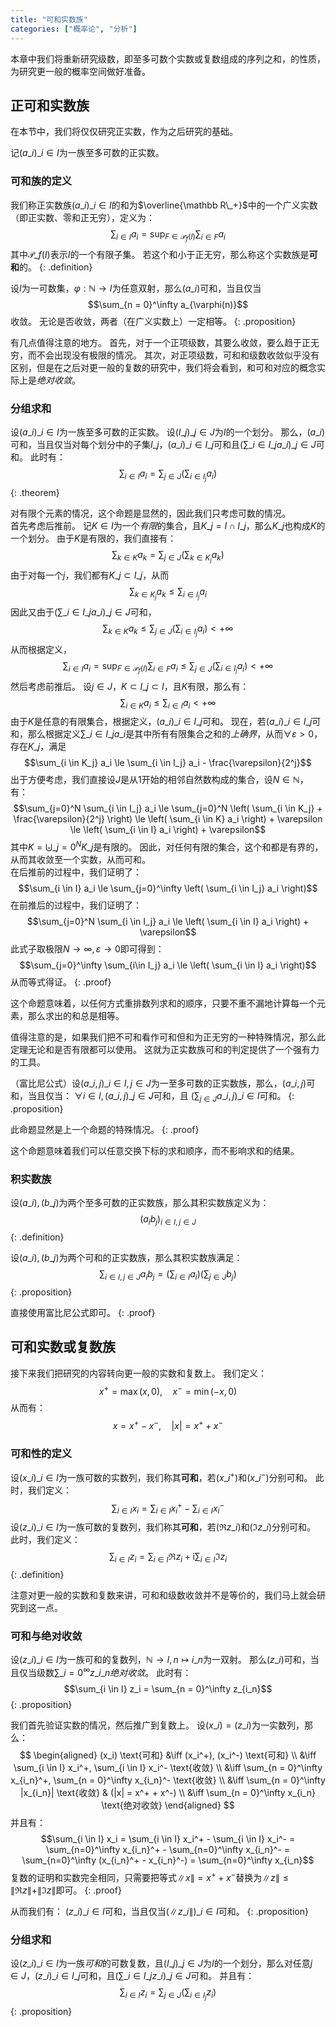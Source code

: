 ```yaml
---
title: "可和实数族"
categories: ["概率论", "分析"]
---
```


本章中我们将重新研究级数，即至多可数个实数或复数组成的序列之和，的性质，为研究更一般的概率空间做好准备。

## 正可和实数族

在本节中，我们将仅仅研究正实数，作为之后研究的基础。

记$(a\_i)\_{i \in I}$为一族至多可数的正实数。

### 可和族的定义

我们称正实数族$(a\_i)\_{i \in I}$的和为$\overline{\mathbb R\_+}$中的一个广义实数（即正实数、零和正无穷），定义为：
$$\sum_{i \in I} a_i = \sup_{F \in \mathcal P_f(I)} \sum_{i \in F} a_i$$
其中$\mathcal P\_f(I)$表示$I$的一个有限子集。
若这个和小于正无穷，那么称这个实数族是**可和**的。
{: .definition}

设$I$为一可数集，$\varphi: \mathbb N \to I$为任意双射，那么$(a\_i)$可和，当且仅当
$$\sum_{n = 0}^\infty a_{\varphi(n)}$$
收敛。
无论是否收敛，两者（在广义实数上）一定相等。
{: .proposition}

有几点值得注意的地方。
首先，对于一个正项级数，其要么收敛，要么趋于正无穷，而不会出现没有极限的情况。
其次，对正项级数，可和和级数收敛似乎没有区别，但是在之后对更一般的复数的研究中，我们将会看到，和可和对应的概念实际上是*绝对收敛*。

### 分组求和

设$(a\_i)\_{i \in I}$为一族至多可数的正实数。
设$(I\_j)\_{j \in J}$为$I$的一个划分。
那么，$(a\_i)$可和，当且仅当对每个划分中的子集$I\_j$，$(a\_i)\_{i \in I\_j}$可和且$(\sum\_{i \in I\_j} a\_i)\_{j \in J}$可和。
此时有：
$$\sum_{i \in I} a_i = \sum_{j \in J} \left( \sum_{i \in I_j} a_i \right)$$
{: .theorem}

对有限个元素的情况，这个命题是显然的，因此我们只考虑可数的情况。\
首先考虑后推前。
记$K \in I$为一个*有限*的集合，且$K\_j = I \cap I\_j$，那么$K\_j$也构成$K$的一个划分。
由于$K$是有限的，我们直接有：
$$\sum_{k \in K} a_k = \sum_{j \in J} \left( \sum_{k \in K_j} a_k \right)$$
由于对每一个$j$，我们都有$K\_j \subset I\_j$，从而
$$\sum_{k \in K_j} a_k \le \sum_{i \in I_j} a_i$$
因此又由于$(\sum\_{i \in I\_j} a\_i)\_{j \in J}$可和，
$$\sum_{k \in K} a_k \le \sum_{j \in J} \left( \sum_{i \in I_j} a_i \right) < +\infty$$
从而根据定义，
$$\sum_{i \in I} a_i = \sup_{F \in \mathcal P_f(I)} \sum_{i \in F} a_i \le \sum_{j \in J} \left( \sum_{i \in I_j} a_i \right) < +\infty$$
然后考虑前推后。
设$j \in J$，$K \subset I\_j \subset I$，且$K$有限，那么有：
$$\sum_{i \in K} a_i \le \sum_{i \in I} a_i < +\infty$$
由于$K$是任意的有限集合，根据定义，$(a\_i)\_{i \in I\_j}$可和。
现在，若$(a\_i)\_{i \in I\_j}$可和，那么根据定义$\sum\_{i \in I\_j} a\_i$是其中所有有限集合之和的*上确界*，从而$\forall \varepsilon > 0$，存在$K\_j$，满足
$$\sum_{i \in K_j} a_i \le \sum_{i \in I_j} a_i - \frac{\varepsilon}{2^j}$$
出于方便考虑，我们直接设$J$是从1开始的相邻自然数构成的集合，设$N \in \mathbb N$，有：
$$\sum_{j=0}^N \sum_{i \in I_j} a_i \le \sum_{j=0}^N \left( \sum_{i \in K_j} + \frac{\varepsilon}{2^j} \right) \le \left( \sum_{i \in K} a_i \right) + \varepsilon \le \left( \sum_{i \in I} a_i \right) + \varepsilon$$
其中$K = \biguplus\_{j = 0}^N K\_j$是有限的。
因此，对任何有限的集合，这个和都是有界的，从而其收敛至一个实数，从而可和。\
在后推前的过程中，我们证明了：
$$\sum_{i \in I} a_i \le \sum_{j=0}^\infty \left( \sum_{i \in I_j} a_i \right)$$
在前推后的过程中，我们证明了：
$$\sum_{j=0}^N \sum_{i \in I_j} a_i \le \left( \sum_{i \in I} a_i \right) + \varepsilon$$
此式子取极限$N \to \infty, \varepsilon \to 0$即可得到：
$$\sum_{j=0}^\infty \sum_{i\in I_j} a_i \le \left( \sum_{i \in I} a_i \right)$$
从而等式得证。
{: .proof}

这个命题意味着，以任何方式重排数列求和的顺序，只要不重不漏地计算每一个元素，那么求出的和总是相等。

值得注意的是，如果我们把不可和看作可和但和为正无穷的一种特殊情况，那么此定理无论和是否有限都可以使用。
这就为正实数族可和的判定提供了一个强有力的工具。

（富比尼公式）设$(a\_{i,j})\_{i \in I, j \in J}$为一至多可数的正实数族，那么，$(a\_{i,j})$可和，当且仅当：
$\forall i \in I, \, (a\_{i,j})\_{j \in J}$可和，且
$(\sum_{j \in J} a\_{i,j})\_{i \in I}$可和。
{: .proposition}

此命题显然是上一个命题的特殊情况。
{: .proof}

这个命题意味着我们可以任意交换下标的求和顺序，而不影响求和的结果。

### 积实数族

设$(a\_i),(b\_j)$为两个至多可数的正实数族，那么其积实数族定义为：
$$(a_i b_j)_{i \in I, j \in J}$$
{: .definition}

设$(a\_i),(b\_j)$为两个可和的正实数族，那么其积实数族满足：
$$\sum_{i \in I, j \in J} a_i b_j = \left( \sum_{i \in I} a_i \right) \left( \sum_{j \in J} b_j \right)$$
{: .proposition}

直接使用富比尼公式即可。
{: .proof}

## 可和实数或复数族

接下来我们把研究的内容转向更一般的实数和复数上。
我们定义：
$$x^+ = \max(x, 0), \quad x^- = \min(-x,0)$$
从而有：
$$x = x^+ - x^-, \quad |x| = x^+ + x^-$$

### 可和性的定义

设$(x\_i)\_{i \in I}$为一族可数的实数列，我们称其**可和**，若$(x\_i^+)$和$(x\_i^-)$分别可和。
此时，我们定义：
$$\sum_{i \in I} x_i = \sum_{i \in I} x_i^+ - \sum_{i \in I} x_i^-$$
设$(z\_i)\_{i \in I}$为一族可数的复数列，我们称其**可和**，若$(\Re z\_i)$和$(\Im z\_i)$分别可和。
此时，我们定义：
$$\sum_{i \in I} z_i = \sum_{i \in I} \Re z_i + \mathrm i \sum_{i \in I} \Im z_i$$
{: .definition}

注意对更一般的实数和复数来讲，可和和级数收敛并不是等价的，我们马上就会研究到这一点。

### 可和与绝对收敛

设$(z\_i)\_{i \in I}$为一族可和的复数列，$\mathbb N \to I, n \mapsto i\_n$为一双射。
那么$(z\_i)$可和，当且仅当级数$\sum\_{i=0}^\infty z\_{i\_n}$*绝对收敛*。
此时有：
$$\sum_{i \in I} z_i = \sum_{n = 0}^\infty z_{i_n}$$
{: .proposition}

我们首先验证实数的情况，然后推广到复数上。
设$(x\_i) = (z\_i)$为一实数列，那么：
$$
\begin{aligned}
    (x_i) \text{可和}
    &\iff (x_i^+), (x_i^-) \text{可和} \\
    &\iff \sum_{i \in I} x_i^+, \sum_{i \in I} x_i^- \text{收敛} \\
    &\iff \sum_{n = 0}^\infty x_{i_n}^+, \sum_{n = 0}^\infty x_{i_n}^- \text{收敛} \\
    &\iff \sum_{n = 0}^\infty |x_{i_n}| \text{收敛} & (|x| = x^+ + x^-) \\
    &\iff \sum_{n = 0}^\infty x_{i_n} \text{绝对收敛}
\end{aligned}
$$
并且有：
$$\sum_{i \in I} x_i = \sum_{i \in I} x_i^+ - \sum_{i \in I} x_i^- = \sum_{n=0}^\infty x_{i_n}^+ - \sum_{n=0}^\infty x_{i_n}^- = \sum_{n=0}^\infty (x_{i_n}^+ - x_{i_n}^-) = \sum_{n=0}^\infty x_{i_n}$$
复数的证明和实数完全相同，只需要把等式$\| x \| = x^+ + x^-$替换为$\| z \| \le \|\Re z\| + \|\Im z\|$即可。
{: .proof}

从而我们有：
$(z\_i)\_{i \in I}$可和，当且仅当$(\| z\_i \|)\_{i \in I}$可和。
{: .proposition}

### 分组求和

设$(z\_i)\_{i \in I}$为一族*可和*的可数复数，且$(I\_j)\_{j \in J}$为$I$的一个划分，那么对任意$j \in J$，$(z\_i)\_{i \in I\_j}$可和，且$(\sum\_{i \in I\_j} z\_i)\_{j \in J}$可和。
并且有：
$$\sum_{i \in I} z_i = \sum_{j \in J} \left( \sum_{i \in I_j} z_i \right)$$
{: .proposition}

